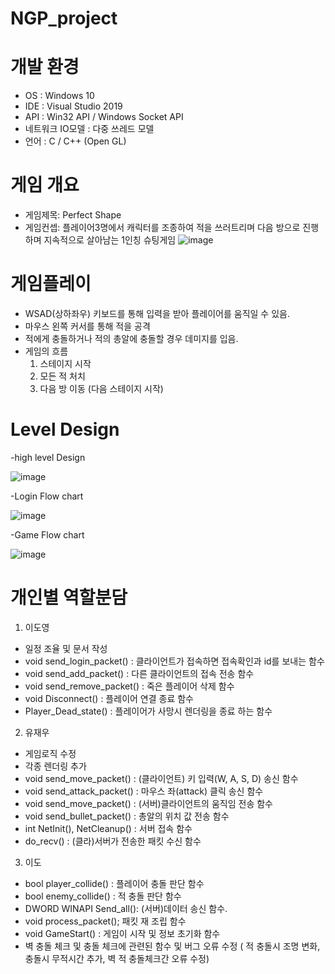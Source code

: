 # NGP_project

# 개발 환경
-	OS : Windows 10
-	IDE : Visual Studio 2019
-	API : Win32 API / Windows Socket API
-	네트워크 IO모델 : 다중 쓰레드 모델
-	언어 : C / C++ (Open GL)


# 게임 개요
- 게임제목:  Perfect Shape
- 게임컨셉: 플레이어3명에서 캐릭터를 조종하여 적을 쓰러트리며 다음 방으로 진행하며 지속적으로 살아남는 1인칭 슈팅게임
![image](https://github.com/doyoung930/NGP_project/assets/70666642/3bcc54b7-7b3e-41ae-91ea-b4ca7dca51a5)

# 게임플레이
- WSAD(상하좌우) 키보드를 통해 입력을 받아 플레이어를 움직일 수 있음.
- 마우스 왼쪽 커서를 통해 적을 공격
- 적에게 충돌하거나 적의 총알에 충돌할 경우 데미지를 입음.
- 게임의 흐름
	1. 스테이지 시작
	2. 모든 적 처치
	3. 다음 방 이동 (다음 스테이지 시작)

# Level Design

-high level Design

![image](https://github.com/doyoung930/NGP_project/assets/70666642/b51f4c99-c58c-442e-a0ee-b22ff5f4fc08)


-Login Flow chart

![image](https://github.com/doyoung930/NGP_project/assets/70666642/bbf03357-1415-49dc-beb6-41038447f4a9)

-Game Flow chart

![image](https://github.com/doyoung930/NGP_project/assets/70666642/042d9090-94fb-4fcd-92bf-deafbe963436)

# 개인별 역할분담
1. 이도영
-	일정 조율 및 문서 작성
-	void send_login_packet() : 클라이언트가 접속하면 접속확인과 id를 보내는 함수
-	void send_add_packet() : 다른 클라이언트의 접속 전송 함수
-	void send_remove_packet() : 죽은 플레이어 삭제 함수
-	void Disconnect() : 플레이어 연결 종료 함수
-	Player_Dead_state() : 플레이어가 사망시 렌더링을 종료 하는 함수


2. 유재우
-	게임로직 수정
-	각종 렌더링 추가
-	void send_move_packet() : (클라이언트) 키 입력(W, A, S, D) 송신 함수
-	void send_attack_packet() : 마우스 좌(attack) 클릭 송신 함수
-	void send_move_packet() : (서버)클라이언트의 움직임 전송 함수
-	void send_bullet_packet() : 총알의 위치 값 전송 함수
-	int NetInit(), NetCleanup() : 서버 접속 함수
-	do_recv() : (클라)서버가 전송한 패킷 수신 함수 



3. 이도
-	bool player_collide() : 플레이어 충돌 판단 함수	
-	bool enemy_collide() : 적 충돌 판단 함수
-	DWORD WINAPI Send_all(): (서버)데이터 송신 함수.
-	void process_packet(); 패킷 재 조립 함수
-	void GameStart() : 게임이 시작 및 정보 초기화 함수
-	벽 충돌 체크 및 충돌 체크에 관련된 함수 및 버그 오류 수정
	( 적 충돌시 조명 변화, 충돌시 무적시간 추가, 벽 적 충돌체크간 오류 수정)

